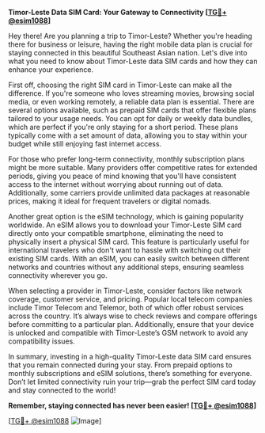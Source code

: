 **Timor-Leste Data SIM Card: Your Gateway to Connectivity [[TG💪+ @esim1088](https://t.me/s/esim1088)]**

Hey there! Are you planning a trip to Timor-Leste? Whether you're heading there for business or leisure, having the right mobile data plan is crucial for staying connected in this beautiful Southeast Asian nation. Let's dive into what you need to know about Timor-Leste data SIM cards and how they can enhance your experience.

First off, choosing the right SIM card in Timor-Leste can make all the difference. If you're someone who loves streaming movies, browsing social media, or even working remotely, a reliable data plan is essential. There are several options available, such as prepaid SIM cards that offer flexible plans tailored to your usage needs. You can opt for daily or weekly data bundles, which are perfect if you're only staying for a short period. These plans typically come with a set amount of data, allowing you to stay within your budget while still enjoying fast internet access.

For those who prefer long-term connectivity, monthly subscription plans might be more suitable. Many providers offer competitive rates for extended periods, giving you peace of mind knowing that you'll have consistent access to the internet without worrying about running out of data. Additionally, some carriers provide unlimited data packages at reasonable prices, making it ideal for frequent travelers or digital nomads.

Another great option is the eSIM technology, which is gaining popularity worldwide. An eSIM allows you to download your Timor-Leste SIM card directly onto your compatible smartphone, eliminating the need to physically insert a physical SIM card. This feature is particularly useful for international travelers who don't want to hassle with switching out their existing SIM cards. With an eSIM, you can easily switch between different networks and countries without any additional steps, ensuring seamless connectivity wherever you go.

When selecting a provider in Timor-Leste, consider factors like network coverage, customer service, and pricing. Popular local telecom companies include Timor Telecom and Telemor, both of which offer robust services across the country. It’s always wise to check reviews and compare offerings before committing to a particular plan. Additionally, ensure that your device is unlocked and compatible with Timor-Leste’s GSM network to avoid any compatibility issues.

In summary, investing in a high-quality Timor-Leste data SIM card ensures that you remain connected during your stay. From prepaid options to monthly subscriptions and eSIM solutions, there’s something for everyone. Don’t let limited connectivity ruin your trip—grab the perfect SIM card today and stay connected to the world!

**Remember, staying connected has never been easier! [[TG💪+ @esim1088](https://t.me/s/esim1088)]**

[[TG💪+ @esim1088](https://t.me/s/esim1088) ![Image](https://i.postimg.cc/Y0z9fWf4/image.png)]